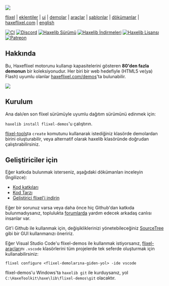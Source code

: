 ![](https://raw.github.com/HaxeFlixel/haxeflixel.com/master/src/files/images/flixel-logos/flixel-demos.png)

[flixel](https://github.com/HaxeFlixel/flixel) | [eklentiler](https://github.com/HaxeFlixel/flixel-addons) | [ui](https://github.com/HaxeFlixel/flixel-ui) | [demolar](https://github.com/HaxeFlixel/flixel-demos) | [araçlar](https://github.com/HaxeFlixel/flixel-tools) | [şablonlar](https://github.com/HaxeFlixel/flixel-templates) | [dökümanlar](https://github.com/HaxeFlixel/flixel-docs) | [haxeflixel.com](https://github.com/HaxeFlixel/haxeflixel.com) | [english](/README.md)

[![CI](https://img.shields.io/github/actions/workflow/status/HaxeFlixel/flixel-demos/main.yml?branch=dev&logo=github)](https://github.com/HaxeFlixel/flixel-demos/actions?query=workflow%3ACI)
[![Discord](https://img.shields.io/discord/162395145352904705.svg?logo=discord)](https://discordapp.com/invite/rqEBAgF)
[![Haxelib Sürümü](https://badgen.net/haxelib/v/flixel-demos)](https://lib.haxe.org/p/flixel-demos)
[![Haxelib İndirmeleri](https://badgen.net/haxelib/d/flixel-demos?color=blue)](https://lib.haxe.org/p/flixel-demos)
[![Haxelib Lisansı](https://badgen.net/haxelib/license/flixel-demos)](LICENSE.md)
[![Patreon](https://img.shields.io/badge/donate-patreon-blue.svg)](https://www.patreon.com/haxeflixel)

## Hakkında

Bu, Haxeflixel motorunu kullanıp kapasitelerini gösteren **80'den fazla demonun** bir koleksiyonudur. Her biri bir web hedefiyle (HTML5 ve(ya) Flash) uyumlu olanlar [haxeflixel.com/demos](http://haxeflixel.com/demos/)'ta bulunabilir.

![](demoSelection.png)

## Kurulum

Ana dalı/en son flixel sürümüyle uyumlu dağıtım sürümünü edinmek için:

`haxelib install flixel-demos`'u çalıştırın.

[flixel-tools](https://github.com/HaxeFlixel/flixel-tools)ta `create` komutunu kullanarak istediğiniz klasörde demolardan birini oluşturabilir, veya alternatif olarak haxelib klasöründe doğrudan çalıştırabilirsiniz.
## Geliştiriciler için

Eğer katkıda bulunmak isterseniz, aşağıdaki dökümanları inceleyin (İngilizce):

- [Kod katkıları](http://haxeflixel.com/documentation/code-contributions)
- [Kod Tarzı](http://haxeflixel.com/documentation/code-style)
- [Geliştirici flixel'i indirin](http://haxeflixel.com/documentation/install-development-flixel/)

Eğer bir sorunuz varsa veya daha önce hiç Github'dan katkıda bulunmadıysanız, toplulukta [forumlarda](http://haxeflixel.com/documentation/community/) yardım edecek arkadaş canlısı insanlar var.

Git'i Github ile kullanmak için, değişikliklerinizi yönetebileceğiniz [SourceTree](http://www.sourcetreeapp.com/) gibi bir GUI kullanmanızı öneririz.

Eğer Visual Studio Code'u flixel-demos ile kullanmak istiyorsanız, [flixel-araçları](https://github.com/HaxeFlixel/flixel-tools)nı `.vscode` klasörlerini tüm projelerde tek seferde oluşturmak için kullanabilirsiniz:

```
flixel configure <flixel-demolarına-giden-yol> -ide vscode
```
flixel-demos'u Windows'ta `haxelib git` ile kurduysanız, yol `C:\HaxeToolkit\haxe\lib\flixel-demos\git` olacaktır.
